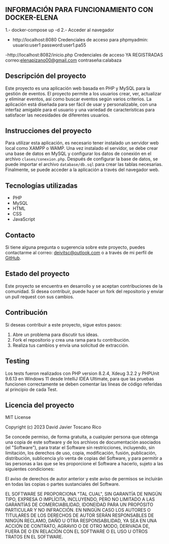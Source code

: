 ## INFORMACIÓN PARA FUNCIONAMIENTO CON DOCKER-ELENA
1.- docker-compose up -d
2.- Acceder al navegador
- http://localhost:8080
Credenciales de acceso para phpmyadmin:
usuario:user1
password:user1.pa55

-http://localhost:8082/inicio.php 
Credenciales de acceso YA REGISTRADAS
correo:elenapizano00@gmail.com
contraseña:calabaza

## Descripción del proyecto

Este proyecto es una aplicación web basada en PHP y MySQL para la gestión de eventos. El proyecto permite a los usuarios crear, ver, actualizar y eliminar eventos, así como buscar eventos según varios criterios. La aplicación está diseñada para ser fácil de usar y personalizable, con una interfaz amigable para el usuario y una variedad de características para satisfacer las necesidades de diferentes usuarios.

## Instrucciones del proyecto

Para utilizar esta aplicación, es necesario tener instalado un servidor web local como XAMPP o WAMP. Una vez instalado el servidor, se debe crear una base de datos en MySQL y configurar los datos de conexión en el archivo `clases/conexion.php`. Después de configurar la base de datos, se puede importar el archivo `database/db.sql` para crear las tablas necesarias. Finalmente, se puede acceder a la aplicación a través del navegador web.

## Tecnologías utilizadas

- PHP
- MySQL
- HTML
- CSS
- JavaScript

## Contacto

Si tiene alguna pregunta o sugerencia sobre este proyecto, puedes contactarme al correo: [deivitsc@outlook.com](mailto:deivitsc@outlook.com) o a través de mi perfil de [GitHub](https://github.com/Dejatori).

## Estado del proyecto

Este proyecto se encuentra en desarrollo y se aceptan contribuciones de la comunidad. Si desea contribuir, puede hacer un fork del repositorio y enviar un pull request con sus cambios.

## Contribución

Si deseas contribuir a este proyecto, sigue estos pasos:

1. Abre un problema para discutir tus ideas.
2. Fork el repositorio y crea una rama para tu contribución.
3. Realiza tus cambios y envía una solicitud de extracción.

## Testing

Los tests fueron realizados con PHP version 8.2.4, Xdeug 3.2.2 y PHPUnit 9.6.13 en Windows 11 desde
IntelliJ IDEA Ultimate, para que las pruebas funcionen correctamente se deben comentar las líneas de código
referidas al principio de cada Test.

## Licencia del proyecto

MIT License

Copyright (c) 2023 David Javier Toscano Rico

Se concede permiso, de forma gratuita, a cualquier persona que obtenga una copia de este software y de los archivos de documentación asociados (el "Software"), para tratar el Software sin restricciones, incluyendo, sin limitación, los derechos de uso, copia, modificación, fusión, publicación, distribución, sublicencia y/o venta de copias del Software, y para permitir a las personas a las que se les proporcione el Software a hacerlo, sujeto a las siguientes condiciones:

El aviso de derechos de autor anterior y este aviso de permisos se incluirán en todas las copias o partes sustanciales del Software.

EL SOFTWARE SE PROPORCIONA "TAL CUAL", SIN GARANTÍA DE NINGÚN TIPO, EXPRESA O IMPLÍCITA, INCLUYENDO, PERO NO LIMITADO A LAS GARANTÍAS DE COMERCIABILIDAD, IDONEIDAD PARA UN PROPÓSITO PARTICULAR Y NO INFRACCIÓN. EN NINGÚN CASO LOS AUTORES O TITULARES DE LOS DERECHOS DE AUTOR SERÁN RESPONSABLES DE NINGÚN RECLAMO, DAÑO U OTRA RESPONSABILIDAD, YA SEA EN UNA ACCIÓN DE CONTRATO, AGRAVIO O DE OTRO MODO, DERIVADA DE, FUERA DE O EN RELACIÓN CON EL SOFTWARE O EL USO U OTROS TRATOS EN EL SOFTWARE.
